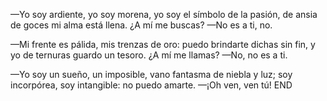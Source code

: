 —Yo soy ardiente, yo soy morena,
yo soy el símbolo de la pasión,
de ansia de goces mi alma está llena.
¿A mí me buscas?
—No es a ti, no.

—Mi frente es pálida, mis trenzas de oro:
puedo brindarte dichas sin fin,
y yo de ternuras guardo un tesoro.
¿A mí me llamas?
—No, no es a ti.

—Yo soy un sueño, un imposible,
vano fantasma de niebla y luz;
soy incorpórea, soy intangible:
no puedo amarte.
—¡Oh ven, ven tú!
END